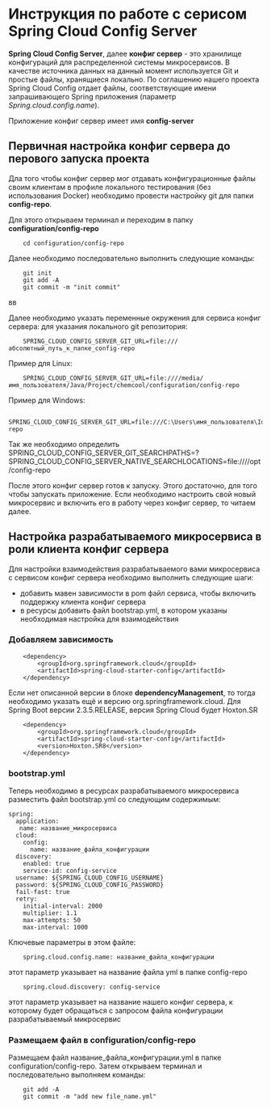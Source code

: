# Инструкция по работе с серисом **Spring Cloud Config Server**

**Spring Cloud Config Server**, далее **конфиг сервер** - это хранилище конфигураций для распределенной системы микросервисов. В качестве источника данных на данный момент используется Git и простые файлы, хранящиеся локально. По соглашению нашего проекта Spring Cloud Config отдает файлы, соответствующие имени запрашивающего Spring приложения (параметр *Spring.cloud.config.name*).

Приложение конфиг сервер имеет имя **config-server**

## Первичная настройка конфиг сервера до перового запуска проекта
Дла того чтобы конфиг сервер мог отдавать конфигурационные файлы своим клиентам в профиле локального тестирования (без использования Docker) необходимо провести настройку git для папки **config-repo**.

Для этого открываем терминал и переходим в папку **configuration/config-repo**

        cd configuration/config-repo
Далее необходимо последовательно выполнить следующие команды:

        git init
        git add -A
        git commit -m "init commit"
вв

Далее необходимо указать переменные окружения для сервиса конфиг сервера:
для указания локального git репозитория:
        
        SPRING_CLOUD_CONFIG_SERVER_GIT_URL=file:///абсолютный_путь_к_папке_config-repo

Пример для Linux:

        SPRING_CLOUD_CONFIG_SERVER_GIT_URL=file:////media/имя_пользователя/Java/Project/chemcool/configuration/config-repo

Пример для Windows:

        SPRING_CLOUD_CONFIG_SERVER_GIT_URL=file:///C:\Users\имя_пользователя\IdeaProjects\chemcool\configurastion\config-repo


Так же необходимо определить 
SPRING_CLOUD_CONFIG_SERVER_GIT_SEARCHPATHS=? 
SPRING_CLOUD_CONFIG_SERVER_NATIVE_SEARCHLOCATIONS=file:////opt/config-repo

После этого конфиг сервер готов к запуску. Этого достаточно, для того чтобы запускать приложение.
Если необходимо настроить свой новый микросервис и включить его в работу через конфиг сервер, то читаем далее.

  
## Настройка разрабатываемого микросервиса в роли клиента конфиг сервера
Для настройки взаимодействия разрабатываемого вами микросервиса с сервисом конфиг сервера необходимо выполнить следующие шаги:
- добавить мавен зависимости в pom файл сервиса, чтобы включить поддержку клиента конфиг сервера 
- в ресурсы добавить файл bootstrap.yml, в котором указаны необходимая настройка для взаимодействия

### Добавляем зависимость 
        <dependency>
            <groupId>org.springframework.cloud</groupId>
            <artifactId>spring-cloud-starter-config</artifactId>
        </dependency>
Если нет описанной версии в блоке **dependencyManagement**, то тогда необходимо указать ещё и версию org.springframework.cloud.
Для Spring Boot версии 2.3.5.RELEASE, версия Spring Cloud будет Hoxton.SR
        
        <dependency>
            <groupId>org.springframework.cloud</groupId>
            <artifactId>spring-cloud-starter-config</artifactId>
            <version>Hoxton.SR8</version>
        </dependency>

### bootstrap.yml
Теперь необходимо в ресурсах разрабатываемого микросервиса разместить файл bootstrap.yml со следующим содержимым:

    spring:
      application:
       name: название_микросервиса
      cloud:
        config:
          name: название_файла_конфигурации
      discovery:
        enabled: true
        service-id: config-service
      username: ${SPRING_CLOUD_CONFIG_USERNAME}
      password: ${SPRING_CLOUD_CONFIG_PASSWORD}
      fail-fast: true
      retry:
        initial-interval: 2000
        multiplier: 1.1
        max-attempts: 50
        max-interval: 1000

Ключевые параметры в этом файле:

        spring.cloud.config.name: название_файла_конфигурации
этот параметр указывает на название файла yml в папке config-repo

        spring.cloud.discovery: config-service
этот параметр указывает на название нашего конфиг сервера, к которому будет обращаться с запросом файла конфигурации разрабатываемый микросервис 

### Размещаем файл в configuration/config-repo
Размещаем файл название_файла_конфигурации.yml в папке configuration/config-repo.
Затем открываем терминал и последовательно выполняем команды:

        git add -A
        git commit -m "add new file_name.yml"
